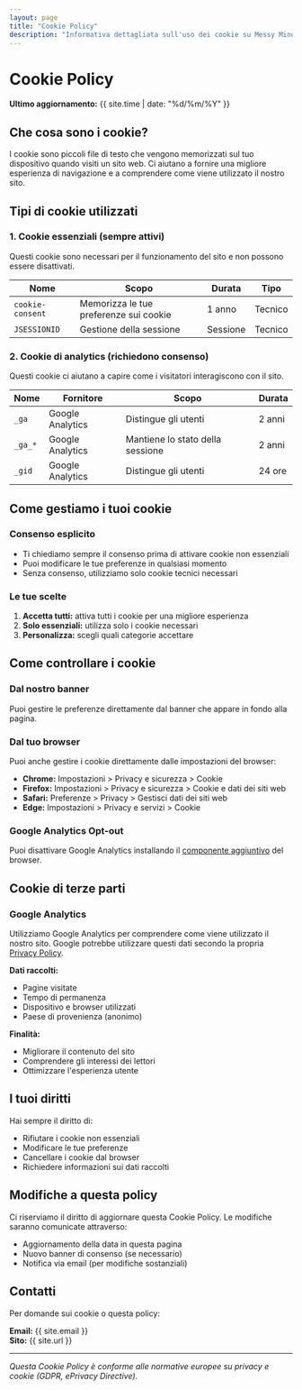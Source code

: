 ```yaml
---
layout: page
title: "Cookie Policy"
description: "Informativa dettagliata sull'uso dei cookie su Messy Mind"
---
```


# Cookie Policy

**Ultimo aggiornamento:** {{ site.time | date: "%d/%m/%Y" }}

## Che cosa sono i cookie?

I cookie sono piccoli file di testo che vengono memorizzati sul tuo dispositivo quando visiti un sito web. Ci aiutano a fornire una migliore esperienza di navigazione e a comprendere come viene utilizzato il nostro sito.

## Tipi di cookie utilizzati

### 1. Cookie essenziali (sempre attivi)

Questi cookie sono necessari per il funzionamento del sito e non possono essere disattivati.

| Nome | Scopo | Durata | Tipo |
|------|-------|--------|------|
| `cookie-consent` | Memorizza le tue preferenze sui cookie | 1 anno | Tecnico |
| `JSESSIONID` | Gestione della sessione | Sessione | Tecnico |

### 2. Cookie di analytics (richiedono consenso)

Questi cookie ci aiutano a capire come i visitatori interagiscono con il sito.

| Nome | Fornitore | Scopo | Durata |
|------|-----------|-------|--------|
| `_ga` | Google Analytics | Distingue gli utenti | 2 anni |
| `_ga_*` | Google Analytics | Mantiene lo stato della sessione | 2 anni |
| `_gid` | Google Analytics | Distingue gli utenti | 24 ore |

## Come gestiamo i tuoi cookie

### Consenso esplicito
- Ti chiediamo sempre il consenso prima di attivare cookie non essenziali
- Puoi modificare le tue preferenze in qualsiasi momento
- Senza consenso, utilizziamo solo cookie tecnici necessari

### Le tue scelte
1. **Accetta tutti:** attiva tutti i cookie per una migliore esperienza
2. **Solo essenziali:** utilizza solo i cookie necessari
3. **Personalizza:** scegli quali categorie accettare

## Come controllare i cookie

### Dal nostro banner
Puoi gestire le preferenze direttamente dal banner che appare in fondo alla pagina.

### Dal tuo browser
Puoi anche gestire i cookie direttamente dalle impostazioni del browser:

- **Chrome:** Impostazioni > Privacy e sicurezza > Cookie
- **Firefox:** Impostazioni > Privacy e sicurezza > Cookie e dati dei siti web
- **Safari:** Preferenze > Privacy > Gestisci dati dei siti web
- **Edge:** Impostazioni > Privacy e servizi > Cookie

### Google Analytics Opt-out
Puoi disattivare Google Analytics installando il [componente aggiuntivo](https://tools.google.com/dlpage/gaoptout) del browser.

## Cookie di terze parti

### Google Analytics
Utilizziamo Google Analytics per comprendere come viene utilizzato il nostro sito. Google potrebbe utilizzare questi dati secondo la propria [Privacy Policy](https://policies.google.com/privacy).

**Dati raccolti:**
- Pagine visitate
- Tempo di permanenza
- Dispositivo e browser utilizzati
- Paese di provenienza (anonimo)

**Finalità:**
- Migliorare il contenuto del sito
- Comprendere gli interessi dei lettori
- Ottimizzare l'esperienza utente

## I tuoi diritti

Hai sempre il diritto di:
- Rifiutare i cookie non essenziali
- Modificare le tue preferenze
- Cancellare i cookie dal browser
- Richiedere informazioni sui dati raccolti

## Modifiche a questa policy

Ci riserviamo il diritto di aggiornare questa Cookie Policy. Le modifiche saranno comunicate attraverso:
- Aggiornamento della data in questa pagina
- Nuovo banner di consenso (se necessario)
- Notifica via email (per modifiche sostanziali)

## Contatti

Per domande sui cookie o questa policy:

**Email:** {{ site.email }}  
**Sito:** {{ site.url }}

---

*Questa Cookie Policy è conforme alle normative europee su privacy e cookie (GDPR, ePrivacy Directive).*
